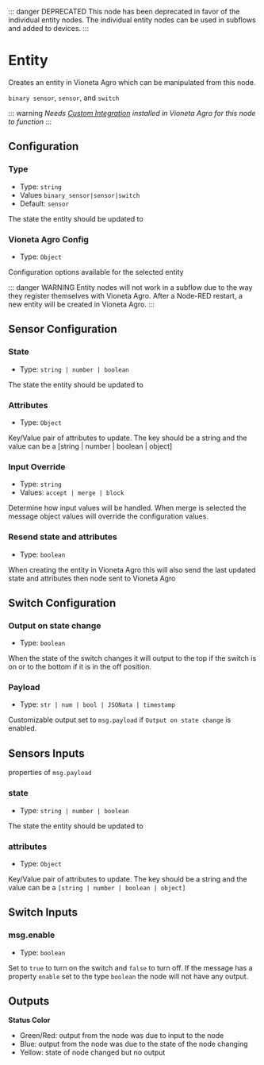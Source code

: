 ::: danger DEPRECATED
This node has been deprecated in favor of the individual entity nodes. The individual entity nodes can be used in subflows and added to devices.
:::

# Entity

Creates an entity in Vioneta Agro which can be manipulated from this node.

`binary sensor`, `sensor`, and `switch`

::: warning
_Needs [Custom Integration](https://github.com/Vioneta/hass-node-red) installed
in Vioneta Agro for this node to function_
:::

## Configuration

### Type <Badge text="required"/>

- Type: `string`
- Values `binary_sensor|sensor|switch`
- Default: `sensor`

The state the entity should be updated to

### Vioneta Agro Config

- Type: `Object`

Configuration options available for the selected entity

::: danger WARNING
Entity nodes will not work in a subflow due to the way they register themselves
with Vioneta Agro. After a Node-RED restart, a new entity will be created in
Vioneta Agro.
:::

## Sensor Configuration

### State <Badge text="required"/>

- Type: `string | number | boolean`

The state the entity should be updated to

### Attributes

- Type: `Object`

Key/Value pair of attributes to update. The key should be a string and the value can be a [string | number | boolean | object]

### Input Override

- Type: `string`
- Values: `accept | merge | block`

Determine how input values will be handled. When merge is selected the message object values will override the configuration values.

### Resend state and attributes

- Type: `boolean`

When creating the entity in Vioneta Agro this will also send the last updated state and attributes then node sent to Vioneta Agro

## Switch Configuration

### Output on state change

- Type: `boolean`

When the state of the switch changes it will output to the top if the switch is on or to the bottom if it is in the off position.

### Payload

- Type: `str | num | bool | JSONata | timestamp`

Customizable output set to `msg.payload` if `Output on state change` is enabled.

## Sensors Inputs

properties of `msg.payload`

### state

- Type: `string | number | boolean`

The state the entity should be updated to

### attributes

- Type: `Object`

Key/Value pair of attributes to update. The key should be a string and the value can be a `[string | number | boolean | object]`

## Switch Inputs

### msg.enable

- Type: `boolean`

Set to `true` to turn on the switch and `false` to turn off. If the message has a property `enable` set to the type `boolean` the node will not have any output.

## Outputs

**Status Color**

- Green/Red: output from the node was due to input to the node
- Blue: output from the node was due to the state of the node changing
- Yellow: state of node changed but no output
